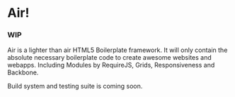 Air!
===

### WIP
Air is a lighter than air HTML5 Boilerplate framework. It will only contain the absolute necessary boilerplate code to 
create awesome websites and webapps. Including Modules by RequireJS, Grids, Responsiveness and Backbone. 

Build system and testing suite is coming soon.